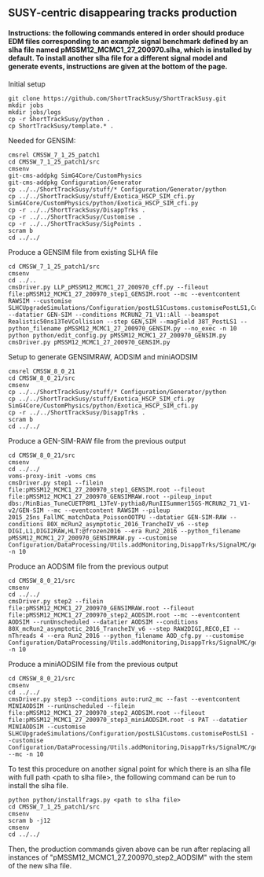 ## SUSY-centric disappearing tracks production

####  Instructions: the following commands entered in order should produce EDM files corresponding to an example signal benchmark defined by an slha file named pMSSM12_MCMC1_27_200970.slha, which is installed by default. To install another slha file for a different signal model and generate events, instructions are given at the bottom of the page. 

Initial setup
```
git clone https://github.com/ShortTrackSusy/ShortTrackSusy.git
mkdir jobs
mkdir jobs/logs
cp -r ShortTrackSusy/python .
cp ShortTrackSusy/template.* .
```

Needed for GENSIM:
```
cmsrel CMSSW_7_1_25_patch1
cd CMSSW_7_1_25_patch1/src
cmsenv
git-cms-addpkg SimG4Core/CustomPhysics
git-cms-addpkg Configuration/Generator
cp ../../ShortTrackSusy/stuff/* Configuration/Generator/python
cp ../../ShortTrackSusy/stuff/Exotica_HSCP_SIM_cfi.py SimG4Core/CustomPhysics/python/Exotica_HSCP_SIM_cfi.py
cp -r ../../ShortTrackSusy/DisappTrks .
cp -r ../../ShortTrackSusy/Customise .
cp -r ../../ShortTrackSusy/SigPoints .
scram b
cd ../../
```

Produce a GENSIM file from existing SLHA file
```
cd CMSSW_7_1_25_patch1/src
cmsenv
cd ../..
cmsDriver.py LLP_pMSSM12_MCMC1_27_200970_cff.py --fileout file:pMSSM12_MCMC1_27_200970_step1_GENSIM.root --mc --eventcontent RAWSIM --customise SLHCUpgradeSimulations/Configuration/postLS1Customs.customisePostLS1,Configuration/DataProcessing/Utils.addMonitoring,SimG4Core/CustomPhysics/Exotica_HSCP_SIM_cfi,DisappTrks/SignalMC/genParticlePlusGeant.customizeProduce,DisappTrks/SignalMC/genParticlePlusGeant.customizeKeep --datatier GEN-SIM --conditions MCRUN2_71_V1::All --beamspot Realistic50ns13TeVCollision --step GEN,SIM --magField 38T_PostLS1 --python_filename pMSSM12_MCMC1_27_200970_GENSIM.py --no_exec -n 10 
python python/edit_config.py pMSSM12_MCMC1_27_200970_GENSIM.py
cmsDriver.py pMSSM12_MCMC1_27_200970_GENSIM.py
```

Setup to generate GENSIMRAW, AODSIM and miniAODSIM
```
cmsrel CMSSW_8_0_21
cd CMSSW_8_0_21/src
cmsenv
cp ../../ShortTrackSusy/stuff/* Configuration/Generator/python
cp ../../ShortTrackSusy/stuff/Exotica_HSCP_SIM_cfi.py SimG4Core/CustomPhysics/python/Exotica_HSCP_SIM_cfi.py
cp -r ../../ShortTrackSusy/DisappTrks .
scram b
cd ../../
```

Produce a GEN-SIM-RAW file from the previous output
```
cd CMSSW_8_0_21/src
cmsenv
cd ../../
voms-proxy-init -voms cms
cmsDriver.py step1 --filein file:pMSSM12_MCMC1_27_200970_step1_GENSIM.root --fileout file:pMSSM12_MCMC1_27_200970_GENSIMRAW.root --pileup_input dbs:/MinBias_TuneCUETP8M1_13TeV-pythia8/RunIISummer15GS-MCRUN2_71_V1-v2/GEN-SIM --mc --eventcontent RAWSIM --pileup 2015_25ns_FallMC_matchData_PoissonOOTPU --datatier GEN-SIM-RAW --conditions 80X_mcRun2_asymptotic_2016_TrancheIV_v6 --step DIGI,L1,DIGI2RAW,HLT:@frozen2016 --era Run2_2016 --python_filename pMSSM12_MCMC1_27_200970_GENSIMRAW.py --customise Configuration/DataProcessing/Utils.addMonitoring,DisappTrks/SignalMC/genParticlePlusGeant.customizeKeep,DisappTrks/SignalMC/genParticlePlusGeant.customizeProduce -n 10
```

Produce an AODSIM file from the previous output 
```
cd CMSSW_8_0_21/src
cmsenv
cd ../../
cmsDriver.py step2 --filein file:pMSSM12_MCMC1_27_200970_GENSIMRAW.root --fileout file:pMSSM12_MCMC1_27_200970_step2_AODSIM.root --mc --eventcontent AODSIM --runUnscheduled --datatier AODSIM --conditions 80X_mcRun2_asymptotic_2016_TrancheIV_v6 --step RAW2DIGI,RECO,EI --nThreads 4 --era Run2_2016 --python_filename AOD_cfg.py --customise Configuration/DataProcessing/Utils.addMonitoring,DisappTrks/SignalMC/genParticlePlusGeant.customizeProduce,DisappTrks/SignalMC/genParticlePlusGeant.customizeKeep -n 10
```

Produce a miniAODSIM file from the previous output 
```
cd CMSSW_8_0_21/src
cmsenv
cd ../../
cmsDriver.py step3 --conditions auto:run2_mc --fast --eventcontent MINIAODSIM --runUnscheduled --filein file:pMSSM12_MCMC1_27_200970_step2_AODSIM.root --fileout file:pMSSM12_MCMC1_27_200970_step3_miniAODSIM.root -s PAT --datatier MINIAODSIM --customise SLHCUpgradeSimulations/Configuration/postLS1Customs.customisePostLS1 --customise Configuration/DataProcessing/Utils.addMonitoring,DisappTrks/SignalMC/genParticlePlusGeant.customizeProduce,DisappTrks/SignalMC/genParticlePlusGeant.customizeKeep --mc -n 10
```


To test this procedure on another signal point for which there is an slha file with full path \<path to slha file\>, the following command can be run to install the slha file.
```
python python/installfrags.py <path to slha file>
cd CMSSW_7_1_25_patch1/src
cmsenv
scram b -j12
cmsenv
cd ../../
```
Then, the production commands given above can be run after replacing all instances of "pMSSM12_MCMC1_27_200970_step2_AODSIM" with the stem of the new slha file.
